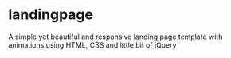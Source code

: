 # landingpage
A simple yet beautiful and responsive landing page template with animations using HTML, CSS and little bit of jQuery
